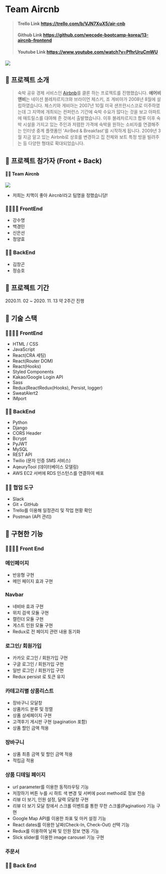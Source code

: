 # Team Aircnb

> #### Trello Link https://trello.com/b/VJN7XuX5/air-cnb
>
> #### Github Link https://github.com/wecode-bootcamp-korea/13-aircnb-frontend
>
> #### Youtube Link https://www.youtube.com/watch?v=PfhrUruCmWU

![](https://images.velog.io/images/soom/post/c778412c-0636-4da6-a611-5ef2e25cfe2a/logo_airc&b.png)

## 🍺 프로젝트 소개

> 숙박 공유 경제 서비스인 [Airbnb](https://www.airbnb.co.kr/)를 클론 하는 프로젝트를 진행했습니다.
> **에어비앤비**는 네이션 블레차르지크와 브라이언 체스키, 조 게비아가 2008년 8월에 설립하였습니다. 체스키와 게비아는 2007년 10월 미국 샌프란시스코로 이주하였는데 그 지역에 개최되는 컨퍼런스 기간에 숙박 수요가 많다는 것을 보고 아파트에 매트릴스를 대여해 준 것에서 출발했습니다. 이후 블레차르지크 합류 이후 숙박 시설을 가지고 있는 주인과 저렴한 가격에 숙박을 원하는 소비자를 연결해주는 인터넷 중계 플랫폼인 'AirBed & Breakfast'를 시작하게 됩니다. 2009년 3월 지금 알고 있는 Airbnb로 상호를 변경하고 집 전체와 보트 특정 방을 빌려주는 등 다양한 형태로 확대되었습니다.

## 🍗 프로젝트 참가자 (Front + Back)

#### 🤙🏻 Team Aircnb

![](https://images.velog.io/images/soom/post/1cd4827c-e656-462d-a447-7777d91b9b47/%E1%84%89%E1%85%B3%E1%84%8F%E1%85%B3%E1%84%85%E1%85%B5%E1%86%AB%E1%84%89%E1%85%A3%E1%86%BA%202020-11-15%20%E1%84%8B%E1%85%A9%E1%84%92%E1%85%AE%202.23.44.png)

- 저희는 치맥이 좋아 Aircnb!라고 팀명을 정했습니당!

### 👨‍👩‍👩‍👧 FrontEnd

- 강수명
- 백경민
- 신은선
- 정양효

### 👨‍👦 BackEnd

- 김창곤
- 정승호

## 🍗 프로젝트 기간

2020.11. 02 ~ 2020. 11. 13 약 2주간 진행

## 🍺 기술 스택

### 👨‍👩‍👩‍👧 FrontEnd

- HTML / CSS
- JavaScript
- React(CRA 세팅)
- React(Router DOM)
- React(Hooks)
- Styled Components
- Kakao/Google Login API
- Sass
- Redux(ReactRedux(Hooks), Persist, logger)
- SweatAlert2
- IMport

### 👨‍👦 BackEnd

- Python
- Django
- CORS Header
- Bcrypt
- PyJWT
- MySQL
- REST API
- Twilio (문자 인증 SMS 서비스)
- AqeuryTool (데이터베이스 모델링)
- AWS EC2 서버에 RDS 인스턴스를 연결하여 배포

### 🤼‍♂️ 협업 도구

- Slack
- Git + GitHub
- Trello를 이용해 일정관리 및 작업 현황 확인
- Postman (API 관리)

## 🍗 구현한 기능

### 👨‍👩‍👩‍👧 Front End

### 메인페이지

- 반응형 구현
- 메인 페이지 효과 구현

### Navbar

- 네비바 효과 구현
- 위치 검색 모듈 구현
- 캘린더 모듈 구현
- 게스트 인원 모듈 구현
- Redux로 전 페이지 관련 내용 동기화

### 로그인/ 회원가입

- 카카오 로그인 / 회원가입 구현
- 구글 로그인 / 회원가입 구현
- 일반 로그인 / 회원가입 구현
- Redux persist 로 토큰 유지

### 카테고리별 상품리스트

- 장바구니 모달창
- 상품카드 분류 및 정렬
- 상품 상세페이지 구현
- 고객후기 게시판 구현 (pagination 포함)
- 상품 할인 금액 적용

### 장바구니

- 상품 최종 금액 및 할인 금액 적용
- 적립금 적용

### 상품 디테일 페이지

- url parameter를 이용한 동적라우팅 기능
- 저장하기 버튼 누를 시 하트 색 변경 및 서버에 post method로 정보 전송
- 리뷰 더 보기, 인원 설정, 달력 모달창 구현
- 리뷰 더 보기 모달 창에서 스크롤 이벤트를 통한 무한 스크롤(Pagination) 기능 구현
- Google Map API를 이용한 좌표 및 마커 설정 기능
- React dates를 이용한 날짜(Check-In, Check-Out) 선택 기능
- Redux를 이용하여 날짜 및 인원 정보 연동 기능
- Slick slider를 이용한 image carousel 기능 구현

### 주문서

### 👨‍👦 Back End


